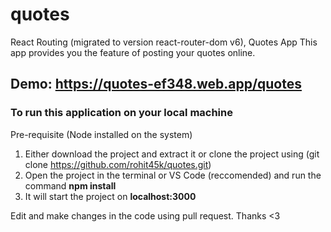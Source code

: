 # quotes
React Routing (migrated to version react-router-dom v6), Quotes App
This app provides you the feature of posting your quotes online.

## Demo: https://quotes-ef348.web.app/quotes 

### To run this application on your local machine 
Pre-requisite (Node installed on the system)

1. Either download the project and extract it or clone the project using (git clone https://github.com/rohit45k/quotes.git)
2. Open the project in the terminal or VS Code (reccomended) and run the command **npm install**
3. It will start the project on **localhost:3000**

Edit and make changes in the code using pull request. Thanks <3 
